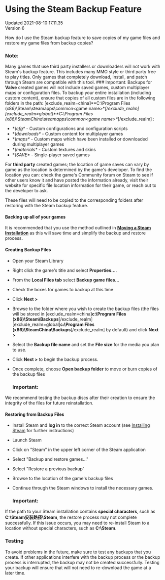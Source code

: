 # Using the Steam Backup Feature
Updated 2021-08-10 17.11.35  
Version 6  

How do I use the Steam backup feature to save copies of my game files and restore my game files from backup copies?  
  
  ### Note:
Many games that use third party installers or downloaders will not work with Steam's backup feature. This includes many MMO style or third party free to play titles. Only games that completely download, install, and patch through Steam are compatible with this tool.    ### Important:
Backups for **Valve** created games will not include saved games, custom multiplayer maps or configuration files. To backup your entire installation (including custom content), ensure that copies of all custom files are in the following folders in the path: [exclude_realm=china]**C:\Program Files (x86)\Steam\steamapps\common\<game name>\**[/exclude_realm][exclude_realm=global]**C:\Program Files (x86)\SteamChina\steamapps\common\<game name>\**[/exclude_realm] :  

* **\cfg\** - Custom configurations and configuration scripts
* **\downloads\** - Custom content for multiplayer games
* **\maps\** - Custom maps which have been installed or downloaded during multiplayer games
* **\materials\** - Custom textures and skins
* **\SAVE\** - Single-player saved games

  
For **third party** created games; the location of game saves can vary by game as the location is determined by the game's developer. To find the location you can: check the game's Community forum on Steam to see if other users know it and have posted the information already, visit their website for specific file location information for their game, or reach out to the developer to ask.  
  
These files will need to be copied to the corresponding folders after restoring with the Steam backup feature.  
  
#### Backing up all of your games
It is recommended that you use the method outlined in [**Moving a Steam Installation**](https://help.steampowered.com/en/faqs/view/4BD4-4528-6B2E-8327) as this will save time and simplify the backup and restore process.  
  
#### Creating Backup Files

* Open your Steam Library
* Right click the game's title and select **Properties...**.
* From the **Local Files tab** select **Backup game files...**
* Check the boxes for games to backup at this time
* Click **Next >**
* Browse to the folder where you wish to create the backup files (the files will be stored in [exclude_realm=china]**c:\Program Files (x86)\Steam\Backups**[/exclude_realm][exclude_realm=global]**c:\Program Files (x86)\SteamChina\Backups**[/exclude_realm] by default) and click **Next >**
* Select the **Backup file name** and set the **File size** for the media you plan to use.
* Click **Next >** to begin the backup process.
* Once complete, choose **Open backup folder** to move or burn copies of the backup files

    ### Important:
We recommend testing the backup discs after their creation to ensure the integrity of the files for future reinstallation.  
  
#### Restoring from Backup Files

* Install Steam and **log in** to the correct Steam account (see [Installing Steam](https://help.steampowered.com/en/faqs/view/099E-F5D1-8780-4778) for further instructions)
* Launch Steam
* Click on "Steam" in the upper left corner of the Steam application
* Select "Backup and restore games..."
* Select "Restore a previous backup"
* Browse to the location of the game's backup files
* Continue through the Steam windows to install the necessary games.

    ### Important:
If the path to your Steam installation contains **special characters**, such as **C:\Steam安装路径\Steam**, the restore process may not complete successfully. If this issue occurs, you may need to re-install Steam to a location without special characters, such as **C:\Steam**.  
  
### Testing
To avoid problems in the future, make sure to test any backups that you create. If other applications interfere with the backup process or the backup process is interrupted, the backup may not be created successfully. Testing your backup will ensure that will not need to re-download the game at a later time.